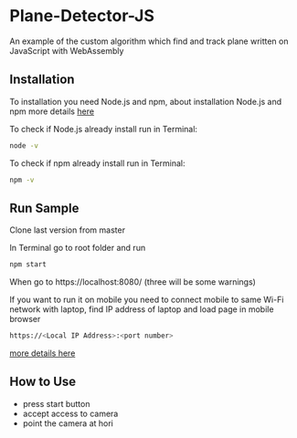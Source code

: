 # Plane-Detector-JS
An example of the custom algorithm which find and track plane written on JavaScript with WebAssembly

## Installation
To installation you need Node.js and npm, 
about installation Node.js and npm more details [here](https://www.npmjs.com/get-npm)

To check if Node.js already install run in Terminal:
```bash
node -v
```

To check if npm already install run in Terminal:
```bash
npm -v
```


## Run Sample

Clone last version from master

In Terminal go to root folder and run

```bash
npm start
```

When go to https://localhost:8080/ (three will be some warnings)

If you want to run it on mobile you need to connect mobile to same Wi-Fi network with laptop, find IP address of laptop and load page in mobile browser 

```bash
https://<Local IP Address>:<port number>
```

[more details here](https://medium.com/@prowe214/tip-how-to-view-localhost-web-apps-on-your-phone-ad6b2c883a7c)

## How to Use

- press start button
- accept access to camera
- point the camera at hori
